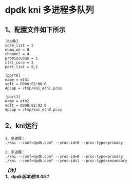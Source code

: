# dpdk kni 多进程多队列

## 1、配置文件如下所示
```
[dpdk]
core_list = 2
numa_on = 0
channel = 4
promiscuous = 1
ctrl_core = 3
port_list = 0,1

[port0]
name = eth1
solt = 0000:02:06.0
#pcap = /tmp/kni_eth1.pcap

[port1]
name = eth2
solt = 0000:02:02.0
#pcap = /tmp/kni_eth2.pcap
```

## 2、kni运行
```
1、单进程：
./kni --conf=dpdk.conf --proc-id=0 --proc-type=primary

2、多进程：
./kni --conf=dpdk.conf --proc-id=0 --proc-type=primary
./kni --conf=dpdk.conf --proc-id=1 --proc-type=secondary
```

***【注】<br>***
***1、dpdk版本是18.05.1<br>***
